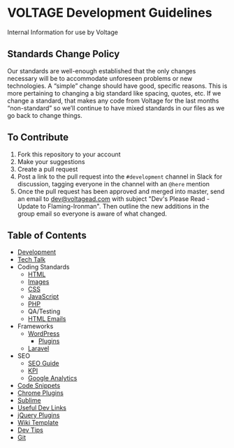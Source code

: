 # VOLTAGE Development Guidelines
Internal Information for use by Voltage

## Standards Change Policy
Our standards are well-enough established that the only changes necessary will be to accommodate unforeseen problems or new technologies. A “simple” change should have good, specific reasons. This is more pertaining to changing a big standard like spacing, quotes, etc. If we change a standard, that makes any code from Voltage for the last months “non-standard” so we’ll continue to have mixed standards in our files as we go back to change things.

## To Contribute
1. Fork this repository to your account
2. Make your suggestions
3. Create a pull request
4. Post a link to the pull request into the `#development` channel in Slack for discussion, tagging everyone in the channel with an `@here` mention
5. Once the pull request has been approved and merged into master, send an email to <a href="mailto:dev@voltagead.com">dev@voltagead.com</a> with subject "Dev's Please Read - Update to Flaming-Ironman". Then outline the new additions in the group email so everyone is aware of what changed.

## Table of Contents
- [Development](development.md)
- [Tech Talk](tech-talk.md)
- Coding Standards
	- [HTML](coding-standards/html/)
	- [Images](coding-standards/images/)
	- [CSS](coding-standards/css/)
	- [JavaScript](coding-standards/js/)
	- [PHP](coding-standards/php/)
	- QA/Testing
	- [HTML Emails](coding-standards/emails)
- Frameworks
	- [WordPress](frameworks/wordpress/)
		- [Plugins](frameworks/wordpress/plugins.md)
	- [Laravel](frameworks/laravel/)
- SEO
	- [SEO Guide](seo/guide/)
	- [KPI](seo/kpi/)
	- [Google Analytics](seo/ga/)
- [Code Snippets](snippets/)
- [Chrome Plugins](chrome/)
- [Sublime](sublime/)
- [Useful Dev Links](useful-links.md)
- [jQuery Plugins](jquery-plugins.md)
- [Wiki Template](wiki-template.md)
- [Dev Tips](dev-tips.md)
- [Git](git/)
